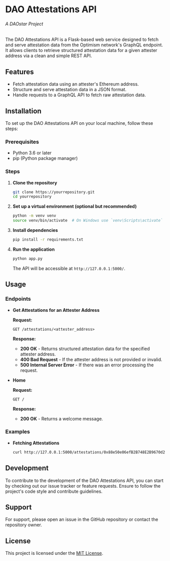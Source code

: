 # DAO Attestations API
###### A DAOstar Project

The DAO Attestations API is a Flask-based web service designed to fetch and serve attestation data from the Optimism network's GraphQL endpoint. It allows clients to retrieve structured attestation data for a given attester address via a clean and simple REST API.

## Features

- Fetch attestation data using an attester's Ethereum address.
- Structure and serve attestation data in a JSON format.
- Handle requests to a GraphQL API to fetch raw attestation data.

## Installation

To set up the DAO Attestations API on your local machine, follow these steps:

### Prerequisites

- Python 3.6 or later
- pip (Python package manager)

### Steps

1. **Clone the repository**

   ```bash
   git clone https://yourrepository.git
   cd yourrepository
   ```

2. **Set up a virtual environment (optional but recommended)**

   ```bash
   python -m venv venv
   source venv/bin/activate  # On Windows use `venv\Scripts\activate`
   ```

3. **Install dependencies**

   ```bash
   pip install -r requirements.txt
   ```

4. **Run the application**

   ```bash
   python app.py
   ```

   The API will be accessible at `http://127.0.0.1:5000/`.

## Usage

### Endpoints

- **Get Attestations for an Attester Address**

  **Request:**

  `GET /attestations/<attester_address>`

  **Response:**

  - **200 OK** - Returns structured attestation data for the specified attester address.
  - **400 Bad Request** - If the attester address is not provided or invalid.
  - **500 Internal Server Error** - If there was an error processing the request.

- **Home**

  **Request:**

  `GET /`

  **Response:**

  - **200 OK** - Returns a welcome message.

### Examples

- **Fetching Attestations**

  ```bash
  curl http://127.0.0.1:5000/attestations/0x88e50e06efB2B748E2B9670d2a6668237167382B
  ```

## Development

To contribute to the development of the DAO Attestations API, you can start by checking out our issue tracker or feature requests. Ensure to follow the project's code style and contribute guidelines.

## Support

For support, please open an issue in the GitHub repository or contact the repository owner.

## License

This project is licensed under the [MIT License](LICENSE.md).

